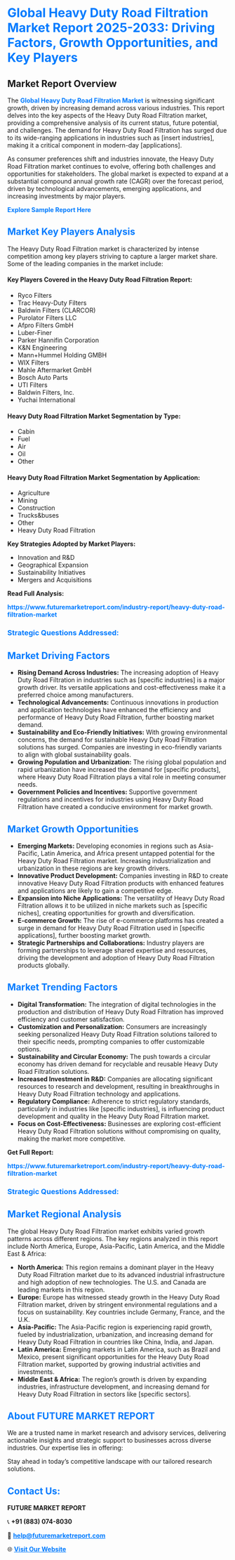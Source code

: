 <h1 style="color: #007BFF;">Global Heavy Duty Road Filtration Market Report 2025-2033: Driving Factors, Growth Opportunities, and Key Players</h1>

<section id="overview">
<h2>Market Report Overview</h2>
<p>The <a href="https://www.futuremarketreport.com/industry-report/heavy-duty-road-filtration-market" style="color: #007BFF; text-decoration: none;"><strong>Global Heavy Duty Road Filtration Market</strong></a> is witnessing significant growth, driven by increasing demand across various industries. This report delves into the key aspects of the Heavy Duty Road Filtration market, providing a comprehensive analysis of its current status, future potential, and challenges. The demand for Heavy Duty Road Filtration has surged due to its wide-ranging applications in industries such as [insert industries], making it a critical component in modern-day [applications].</p>
<p>As consumer preferences shift and industries innovate, the Heavy Duty Road Filtration market continues to evolve, offering both challenges and opportunities for stakeholders. The global market is expected to expand at a substantial compound annual growth rate (CAGR) over the forecast period, driven by technological advancements, emerging applications, and increasing investments by major players.</p>
</section>

<section id="overview">
<p><a href="https://www.futuremarketreport.com/request-sample/reportId=128560" style="color: #007BFF; text-decoration: none;"><strong>Explore Sample Report Here</strong></a></p>
</section>

<section id="key-players">
<h2 style="color: #007BFF;">Market Key Players Analysis</h2>
<p>The Heavy Duty Road Filtration market is characterized by intense competition among key players striving to capture a larger market share. Some of the leading companies in the market include:</p>
<h4>Key Players Covered in the Heavy Duty Road Filtration Report:</h4>
<ul><li>Ryco Filters</li><li>Trac Heavy-Duty Filters</li><li>Baldwin Filters (CLARCOR)</li><li>Purolator Filters LLC</li><li>Afpro Filters GmbH</li><li>Luber-Finer</li><li>Parker Hannifin Corporation</li><li>K&amp;N Engineering</li><li>Mann+Hummel Holding GMBH</li><li>WIX Filters</li><li>Mahle Aftermarket GmbH</li><li>Bosch Auto Parts</li><li>UTI Filters</li><li>Baldwin Filters, Inc.</li><li>Yuchai International</li></ul>
<h4>Heavy Duty Road Filtration Market Segmentation by Type:</h4>
<ul><li>Cabin</li><li>Fuel</li><li>Air</li><li>Oil</li><li>Other</li></ul>

<h4>Heavy Duty Road Filtration Market Segmentation by Application:</h4>
<ul><li>Agriculture</li><li>Mining</li><li>Construction</li><li>Trucks&amp;buses</li><li>Other</li><li>Heavy Duty Road Filtration</li></ul>
<p><strong>Key Strategies Adopted by Market Players:</strong></p>
<ul>
<li>Innovation and R&D</li>
<li>Geographical Expansion</li>
<li>Sustainability Initiatives</li>
<li>Mergers and Acquisitions</li>
</ul>
</section>

<section>
<p><strong>Read Full Analysis: </strong></p><a href="https://www.futuremarketreport.com/industry-report/heavy-duty-road-filtration-market" style="color: #007BFF; text-decoration: none;"><strong>https://www.futuremarketreport.com/industry-report/heavy-duty-road-filtration-market</strong></a>
<h3 style="color: #007BFF;">Strategic Questions Addressed:</h3>
</section>

<section id="driving-factors">
<h2 style="color: #007BFF;">Market Driving Factors</h2>
<ul>
<li><strong>Rising Demand Across Industries:</strong> The increasing adoption of Heavy Duty Road Filtration in industries such as [specific industries] is a major growth driver. Its versatile applications and cost-effectiveness make it a preferred choice among manufacturers.</li>
<li><strong>Technological Advancements:</strong> Continuous innovations in production and application technologies have enhanced the efficiency and performance of Heavy Duty Road Filtration, further boosting market demand.</li>
<li><strong>Sustainability and Eco-Friendly Initiatives:</strong> With growing environmental concerns, the demand for sustainable Heavy Duty Road Filtration solutions has surged. Companies are investing in eco-friendly variants to align with global sustainability goals.</li>
<li><strong>Growing Population and Urbanization:</strong> The rising global population and rapid urbanization have increased the demand for [specific products], where Heavy Duty Road Filtration plays a vital role in meeting consumer needs.</li>
<li><strong>Government Policies and Incentives:</strong> Supportive government regulations and incentives for industries using Heavy Duty Road Filtration have created a conducive environment for market growth.</li>
</ul>
</section>

<section id="growth-opportunities">
<h2 style="color: #007BFF;">Market Growth Opportunities</h2>
<ul>
<li><strong>Emerging Markets:</strong> Developing economies in regions such as Asia-Pacific, Latin America, and Africa present untapped potential for the Heavy Duty Road Filtration market. Increasing industrialization and urbanization in these regions are key growth drivers.</li>
<li><strong>Innovative Product Development:</strong> Companies investing in R&D to create innovative Heavy Duty Road Filtration products with enhanced features and applications are likely to gain a competitive edge.</li>
<li><strong>Expansion into Niche Applications:</strong> The versatility of Heavy Duty Road Filtration allows it to be utilized in niche markets such as [specific niches], creating opportunities for growth and diversification.</li>
<li><strong>E-commerce Growth:</strong> The rise of e-commerce platforms has created a surge in demand for Heavy Duty Road Filtration used in [specific applications], further boosting market growth.</li>
<li><strong>Strategic Partnerships and Collaborations:</strong> Industry players are forming partnerships to leverage shared expertise and resources, driving the development and adoption of Heavy Duty Road Filtration products globally.</li>
</ul>
</section>

<section id="trending-factors">
<h2 style="color: #007BFF;">Market Trending Factors</h2>
<ul>
<li><strong>Digital Transformation:</strong> The integration of digital technologies in the production and distribution of Heavy Duty Road Filtration has improved efficiency and customer satisfaction.</li>
<li><strong>Customization and Personalization:</strong> Consumers are increasingly seeking personalized Heavy Duty Road Filtration solutions tailored to their specific needs, prompting companies to offer customizable options.</li>
<li><strong>Sustainability and Circular Economy:</strong> The push towards a circular economy has driven demand for recyclable and reusable Heavy Duty Road Filtration solutions.</li>
<li><strong>Increased Investment in R&D:</strong> Companies are allocating significant resources to research and development, resulting in breakthroughs in Heavy Duty Road Filtration technology and applications.</li>
<li><strong>Regulatory Compliance:</strong> Adherence to strict regulatory standards, particularly in industries like [specific industries], is influencing product development and quality in the Heavy Duty Road Filtration market.</li>
<li><strong>Focus on Cost-Effectiveness:</strong> Businesses are exploring cost-efficient Heavy Duty Road Filtration solutions without compromising on quality, making the market more competitive.</li>
</ul>
</section>

<section>
<p><strong>Get Full Report: </strong></p><a href="https://www.futuremarketreport.com/industry-report/heavy-duty-road-filtration-market" style="color: #007BFF; text-decoration: none;"><strong>https://www.futuremarketreport.com/industry-report/heavy-duty-road-filtration-market</strong></a>
<h3 style="color: #007BFF;">Strategic Questions Addressed:</h3>
</section>


<section id="regional-analysis">
<h2 style="color: #007BFF;">Market Regional Analysis</h2>
<p>The global Heavy Duty Road Filtration market exhibits varied growth patterns across different regions. The key regions analyzed in this report include North America, Europe, Asia-Pacific, Latin America, and the Middle East & Africa:</p>
<ul>
<li><strong>North America:</strong> This region remains a dominant player in the Heavy Duty Road Filtration market due to its advanced industrial infrastructure and high adoption of new technologies. The U.S. and Canada are leading markets in this region.</li>
<li><strong>Europe:</strong> Europe has witnessed steady growth in the Heavy Duty Road Filtration market, driven by stringent environmental regulations and a focus on sustainability. Key countries include Germany, France, and the U.K.</li>
<li><strong>Asia-Pacific:</strong> The Asia-Pacific region is experiencing rapid growth, fueled by industrialization, urbanization, and increasing demand for Heavy Duty Road Filtration in countries like China, India, and Japan.</li>
<li><strong>Latin America:</strong> Emerging markets in Latin America, such as Brazil and Mexico, present significant opportunities for the Heavy Duty Road Filtration market, supported by growing industrial activities and investments.</li>
<li><strong>Middle East & Africa:</strong> The region’s growth is driven by expanding industries, infrastructure development, and increasing demand for Heavy Duty Road Filtration in sectors like [specific sectors].</li>
</ul>
</section>

<footer>
<h2 style="color: #007BFF;">About FUTURE MARKET REPORT</h2>
<p>We are a trusted name in market research and advisory services, delivering actionable insights and strategic support to businesses across diverse industries. Our expertise lies in offering:</p>

<p>Stay ahead in today’s competitive landscape with our tailored research solutions.</p>

<h2 style="color: #007BFF;">Contact Us:</h2>
<p><strong>FUTURE MARKET REPORT</strong></p>
<p>📞 <strong>+91 (883) 074-8030</strong></p>
<p>📧 <strong><a href="mailto:help@futuremarketreport.com" style="color: #007BFF;">help@futuremarketreport.com</a></strong></p>
<p>🌐 <strong><a href="https://www.futuremarketreport.com/" style="color: #007BFF;">Visit Our Website</a></strong></p>
</footer>